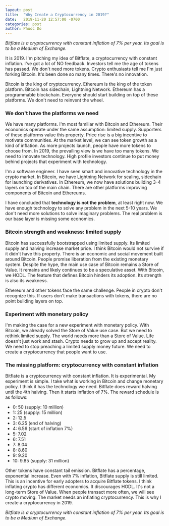 ```yaml
---
layout: post
title:  "Why Create a Cryptocurrency in 2019?"
date:   2019-11-20 12:57:00 -0700
categories: post
author: Phuoc Do
---
```


*Bitflate is a cryptocurrency with constant inflation of 7% per year. Its goal is to be a Medium of Exchange.*

It is 2019. I'm pitching my idea of Bitflate, a cryptocurrency with constant inflation. I've got a lot of NO feedback. Investors tell me the age of tokens has passed. We don't need more tokens. Crypto enthusiasts tell me I'm just forking Bitcoin. It's been done so many times. There's no innovation.

Bitcoin is the king of cryptocurrency. Ethereum is the king of the token platform. Bitcoin has sidechain, Lightning Network. Ethereum has a programmable blockchain. Everyone should start building on top of these platforms. We don't need to reinvent the wheel.

### We don't have the platforms we need

We have many platforms. I'm most familiar with Bitcoin and Ethereum. Their economics operate under the same assumption: limited supply. Supporters of these platforms value this property. Price rise is a big incentive to motivate communities. At the market level, we can see token growth as a kind of inflation. As more projects launch, people have more tokens to choose from. In 2019, the prevailing view is we have too many tokens. We need to innovate technology. High profile investors continue to put money behind projects that experiment with technology.

I'm a software engineer. I have seen smart and innovative technology in the crypto market. In Bitcoin, we have Lightning Network for scaling, sidechain for launching derivatives. In Ethereum, we now have solutions building 3-4 layers on top of the main chain. There are other platforms improving components of Bitcoin and Ethereums.

I have concluded that **technology is not the problem**, at least right now. We have enough technology to solve any problem in the next 5-10 years. We don't need more solutions to solve imaginary problems. The real problem is our base layer is missing some economics.

### Bitcoin strength and weakness: limited supply

Bitcoin has successfully bootstrapped using limited supply. Its limited supply and halving increase market price. I think Bitcoin would not survive if it didn't have this property. There is an economic and social movement built around Bitcoin. People promise liberation from the existing monetary system. Despite the hype, the main use case of Bitcoin remains a Store of Value. It remains and likely continues to be a speculative asset. With Bitcoin, we HODL. The feature that defines Bitcoin hinders its adoption. Its strength is also its weakness.

Ethereum and other tokens face the same challenge. People in crypto don't recognize this. If users don't make transactions with tokens, there are no point building layers on top.

### Experiment with monetary policy

I'm making the case for a new experiment with monetary policy. With Bitcoin, we already solved the Store of Value use case. But we need to rethink limited supply. The world needs more than a Store of Value. Life doesn't just work and stash. Crypto needs to grow up and accept reality. We need to stop preaching a limited supply money future. We need to create a cryptocurrency that people want to use.

### The missing platform: cryptocurrency with constant inflation

Bitflate is a cryptocurrency with constant inflation. It is experimental. My experiment is simple. I take what is working in Bitcoin and change monetary policy. I think it has the technology we need. Bitflate does reward halving until the 4th halving. Then it starts inflation of 7%. The reward schedule is as follows:

- 0: 50 (supply: 10 million)
- 1: 25 (supply: 15 million)
- 2: 12.5
- 3: 6.25 (end of halving)
- 4: 6.56 (start of inflation 7%)
- 5: 7.02
- 6: 7.51
- 7: 8.04
- 8: 8.60
- 9: 9.20
- 10: 9.85 (supply: 31 million)

Other tokens have constant tail emission. Bitflate has a percentage, exponential increase. Even with 7% inflation, Bitflate supply is still limited. This is an incentive for early adopters to acquire Bitflate tokens. I think inflating crypto has different economics. It discourages HODL. It's not a long-term Store of Value. When people transact more often, we will see crypto moving. The market needs an inflating cryptocurrency. This is why I create a cryptocurrency in 2019.

*Bitflate is a cryptocurrency with constant inflation of 7% per year. Its goal is to be a Medium of Exchange.*